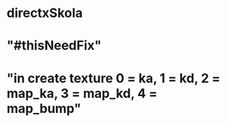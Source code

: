 # directxSkola
# "#thisNeedFix"
# "in create texture 0 = ka, 1 = kd, 2 = map_ka, 3 = map_kd, 4 = map_bump"